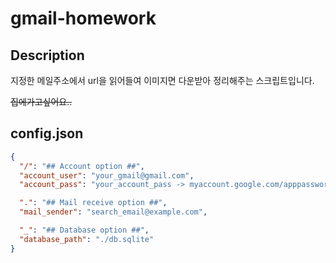 # gmail-homework

## Description 
지정한 메일주소에서 url을 읽어들여 이미지면 다운받아 정리해주는 스크립트입니다.

~~집에가고싶어요..~~

## config.json
```json
{
  "/": "## Account option ##",
  "account_user": "your_gmail@gmail.com",
  "account_pass": "your_account_pass -> myaccount.google.com/apppasswords",

  ".": "## Mail receive option ##",
  "mail_sender": "search_email@example.com",

  "_": "## Database option ##",
  "database_path": "./db.sqlite"
}
```

